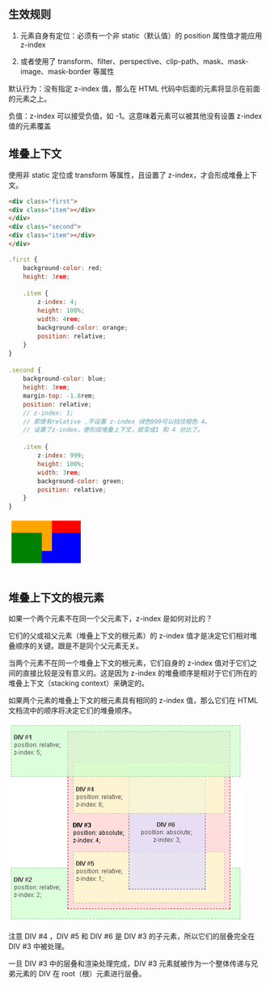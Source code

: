
## 生效规则

1. 元素自身有定位：必须有一个非 static（默认值）的 position 属性值才能应用 z-index  
  
2. 或者使用了 transform、filter、perspective、clip-path、mask、mask-image、mask-border 等属性  
  
默认行为：没有指定 z-index 值，那么在 HTML 代码中后面的元素将显示在前面的元素之上。  
  
负值：z-index 可以接受负值，如 -1。这意味着元素可以被其他没有设置 z-index 值的元素覆盖



## 堆叠上下文

使用非 static 定位或 transform 等属性，且设置了 z-index，才会形成堆叠上下文。
```html
<div class="first">  
<div class="item"></div>  
</div>  
<div class="second">  
<div class="item"></div>  
</div>  
```

```js
.first {  
	background-color: red;  
	height: 3rem;  
  
	.item {  
		z-index: 4;  
		height: 100%;  
		width: 4rem;  
		background-color: orange;  
		position: relative;  
	}  
}  
  
.second {  
	background-color: blue;  
	height: 3rem;  
	margin-top: -1.8rem;  
	position: relative;  
	// z-index: 1; 
	// 即使有relative ,不设置 z-index 绿色999可以挡住橙色 4。
	// 设置了z-index，便形成堆叠上下文，就变成1 和 4 对比了。  
	  
	.item {  
		z-index: 999;  
		height: 100%;  
		width: 3rem;  
		background-color: green;  
		position: relative;  
	}  
}
```

![](../../assets/image1.png)


## 堆叠上下文的根元素
如果一个两个元素不在同一个父元素下，z-index 是如何对比的？  
  
它们的父或祖父元素（堆叠上下文的根元素）的 z-index 值才是决定它们相对堆叠顺序的关键。跟是不是同个父元素无关。  
  
当两个元素不在同一个堆叠上下文的根元素，它们自身的 z-index 值对于它们之间的直接比较是没有意义的。这是因为 z-index 的堆叠顺序是相对于它们所在的堆叠上下文（stacking context）来确定的。  
  
如果两个元素的堆叠上下文的根元素具有相同的 z-index 值，那么它们在 HTML 文档流中的顺序将决定它们的堆叠顺序。

![](../../assets/image2.png)

注意 DIV #4 ，DIV #5 和 DIV #6 是 DIV #3 的子元素，所以它们的层叠完全在 DIV #3 中被处理。  

一旦 DIV #3 中的层叠和渲染处理完成，DIV #3 元素就被作为一个整体传递与兄弟元素的 DIV 在 root（根）元素进行层叠。